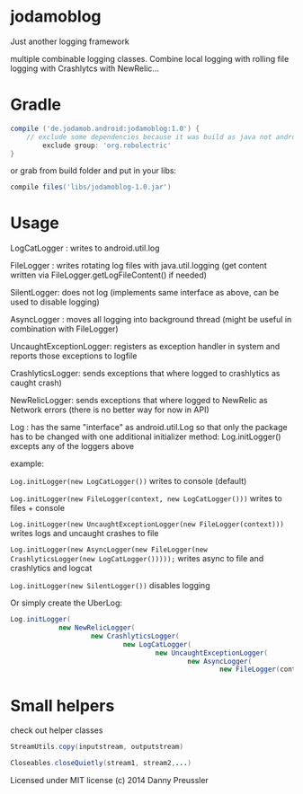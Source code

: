 jodamoblog
==========
Just another logging framework


multiple combinable logging classes.
Combine local logging with rolling file logging with Crashlytcs with NewRelic...



Gradle
======

```groovy
compile ('de.jodamob.android:jodamoblog:1.0') {
    // exclude some dependencies because it was build as java not android project
        exclude group: 'org.robolectric'
}
```

or grab from build folder and put in your libs:

```groovy
compile files('libs/jodamoblog-1.0.jar')
```


Usage
======

LogCatLogger : writes to android.util.log

FileLogger : writes rotating log files with java.util.logging (get content written via FileLogger.getLogFileContent() if needed)

SilentLogger: does not log (implements same interface as above, can be used to disable logging)

AsyncLogger : moves all logging into background thread (might be useful in combination with FileLogger)

UncaughtExceptionLogger: registers as exception handler in system and reports those exceptions to logfile

CrashlyticsLogger: sends exceptions that where logged to crashlytics as caught crash)

NewRelicLogger: sends exceptions that where logged to NewRelic as Network errors (there is no better way for now in API)


Log : has the same "interface" as android.util.Log so that only the package has to be changed with one additional initializer method:
Log.initLogger() excepts any of the loggers above


example:

`Log.initLogger(new LogCatLogger())` writes to console (default)

`Log.initLogger(new FileLogger(context, new LogCatLogger()))` writes to files + console

`Log.initLogger(new UncaughtExceptionLogger(new FileLogger(context)))` writes logs and uncaught crashes to file

`Log.initLogger(new AsyncLogger(new FileLogger(new CrashlyticsLogger(new LogCatLogger()))));` writes async to file and crashlytics and logcat

`Log.initLogger(new SilentLogger())` disables logging

Or simply create the UberLog:

```java
Log.initLogger(
            new NewRelicLogger(
                    new CrashlyticsLogger(
                            new LogCatLogger(
                                    new UncaughtExceptionLogger(
                                            new AsyncLogger(
                                                    new FileLogger(context)))))));
```


Small helpers
====================================

check out helper classes

```java
StreamUtils.copy(inputstream, outputstream)

Closeables.closeQuietly(stream1, stream2,...)
```

Licensed under MIT license
(c) 2014 Danny Preussler